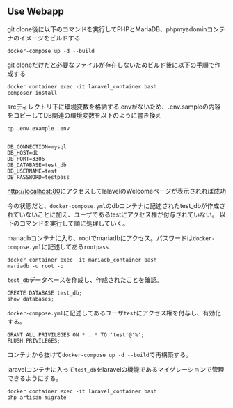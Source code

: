 ## Use Webapp

git clone後に以下のコマンドを実行してPHPとMariaDB、phpmyadominコンテナのイメージをビルドする
```
docker-compose up -d --build
```
git cloneだけだと必要なファイルが存在しないためビルド後に以下の手順で作成する
```
docker container exec -it laravel_container bash
composer install
```

srcディレクトリ下に環境変数を格納する.envがないため、.env.sampleの内容をコピーしてDB関連の環境変数を以下のように書き換え

```
cp .env.example .env
```
```:.env

DB_CONNECTION=mysql
DB_HOST=db
DB_PORT=3306
DB_DATABASE=test_db
DB_USERNAME=test
DB_PASSWORD=testpass
```

[http://localhost:80](http://localhost:80)にアクセスしてlalavelのWelcomeページが表示されれば成功

今の状態だと、`docker-compose.yml`のdbコンテナに記述されたtest_dbが作成されていないことに加え、ユーザであるtestにアクセス権が付与されていない。
以下のコマンドを実行して順に処理していく。

mariadbコンテナに入り、rootでmariadbにアクセス。パスワードは`docker-compose.yml`に記述してある`rootpass`
```
docker container exec -it mariadb_container bash
mariadb -u root -p
```

`test_db`データベースを作成し、作成されたことを確認。
```
CREATE DATABASE test_db;
show databases;
```

`docker-compose.yml`に記述してあるユーザ`test`にアクセス権を付与し、有効化する。
```
GRANT ALL PRIVILEGES ON * . * TO 'test'@'%';
FLUSH PRIVILEGES;
```

コンテナから抜けて`docker-compose up -d --build`で再構築する。

laravelコンテナに入って`test_db`をlaravelの機能であるマイグレーションで管理できるようにする。
```
docker container exec -it laravel_container bash
php artisan migrate
```